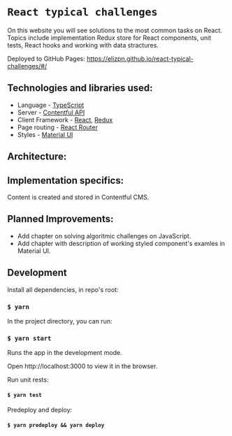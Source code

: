 # `React typical challenges`

On this website you will see solutions to the most common tasks on React. Topics include implementation Redux store for React components, unit tests, React hooks and working with data stractures.

Deployed to GitHub Pages: https://elizpn.github.io/react-typical-challenges/#/


## Technologies and libraries used: 

-  Language - [TypeScript](https://www.typescriptlang.org/)
-  Server - [Contentful API](https://www.contentful.com/)
-  Client Framework - [React](https://reactjs.org), [Redux](https://redux.js.org)
-  Page routing - [React Router](https://reactrouter.com/)
-  Styles - [Material UI](https://mui.com/) 

## Architecture: 



## Implementation specifics:
Content is created and stored in Contentful CMS.



## Planned Improvements: 
- Add chapter on solving algoritmic challenges on JavaScript.
- Add chapter with description of working styled component's examles in Material UI.


## Development

Install all dependencies, in repo's root:

### `$ yarn`

In the project directory, you can run:

### `$ yarn start`

Runs the app in the development mode.

Open http://localhost:3000 to view it in the browser.

Run unit rests:

#### `$ yarn test`

Predeploy and deploy:

#### `$ yarn predeploy && yarn deploy`
